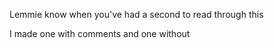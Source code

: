 Lemmie know when you've had a second to read through this

I made one with comments and one without
